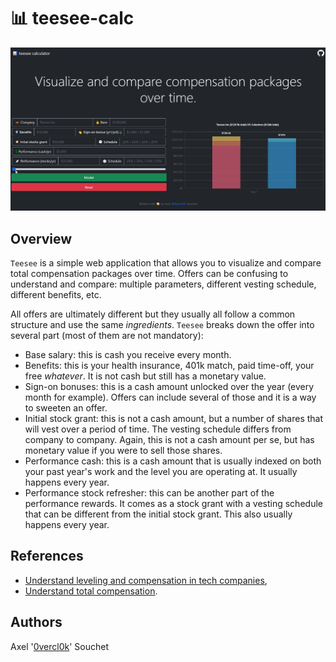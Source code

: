 # &#128202; teesee-calc

<p align='center'>
<img src='pics/teesee.gif' alt='teesee'>
</p>

## Overview

`Teesee` is a simple web application that allows you to visualize and compare total compensation packages over time. Offers can be confusing to understand and compare: multiple parameters, different vesting schedule, different benefits, etc.

All offers are ultimately different but they usually all follow a common structure and use the same *ingredients*. `Teesee` breaks down the offer into several part (most of them are not mandatory):

- Base salary: this is cash you receive every month.
- Benefits: this is your health insurance, 401k match, paid time-off, your free *whatever*. It is not cash but still has a monetary value.
- Sign-on bonuses: this is a cash amount unlocked over the year (every month for example). Offers can include several of those and it is a way to sweeten an offer.
- Initial stock grant: this is not a cash amount, but a number of shares that will vest over a period of time. The vesting schedule differs from company to company. Again, this is not a cash amount per se, but has monetary value if you were to sell those shares.
- Performance cash: this is a cash amount that is usually indexed on both your past year's work and the level you are operating at. It usually happens every year.
- Performance stock refresher: this can be another part of the performance rewards. It comes as a stock grant with a vesting schedule that can be different from the initial stock grant. This also usually happens every year.

## References

- [Understand leveling and compensation in tech companies](https://www.levels.fyi/),
- [Understand total compensation](https://www.indeed.com/career-advice/pay-salary/salary-vs-total-compensation).

## Authors

Axel '[0vercl0k](https://twitter.com/0vercl0k)' Souchet